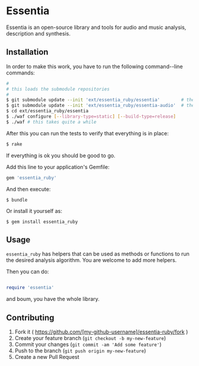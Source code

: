 # Essentia

Essentia is an open-source library and tools for audio and music analysis, description and synthesis.

## Installation

In order to make this work, you have to run the following command--line
commands:

```bash
#
# this loads the submodule repositories
#
$ git submodule update --init 'ext/essentia_ruby/essentia'        # the actual essentia library; this takes quite a long while
$ git submodule update --init 'ext/essentia_ruby/essentia-audio'  # the audio test samples; this takes quite a long while
$ cd ext/essentia_ruby/essentia
$ ./waf configure [--library-type=static] [--build-type=release]
$ ./waf # this takes quite a while
```

After this you can run the tests to verify that everything is in place:

```bash
$ rake
```

If everything is ok you should be good to go.

Add this line to your application's Gemfile:

```ruby
gem 'essentia_ruby'
```

And then execute:

    $ bundle

Or install it yourself as:

    $ gem install essentia_ruby

## Usage

`essentia_ruby` has helpers that can be used as methods or functions to run
the desired analysis algorithm. You are welcome to add more helpers.

Then you can do:

```ruby

require 'essentia'
```
and boum, you have the whole library.

<!-- TODO: add sample code -->

## Contributing

1. Fork it ( https://github.com/[my-github-username]/essentia-ruby/fork )
2. Create your feature branch (`git checkout -b my-new-feature`)
3. Commit your changes (`git commit -am 'Add some feature'`)
4. Push to the branch (`git push origin my-new-feature`)
5. Create a new Pull Request
